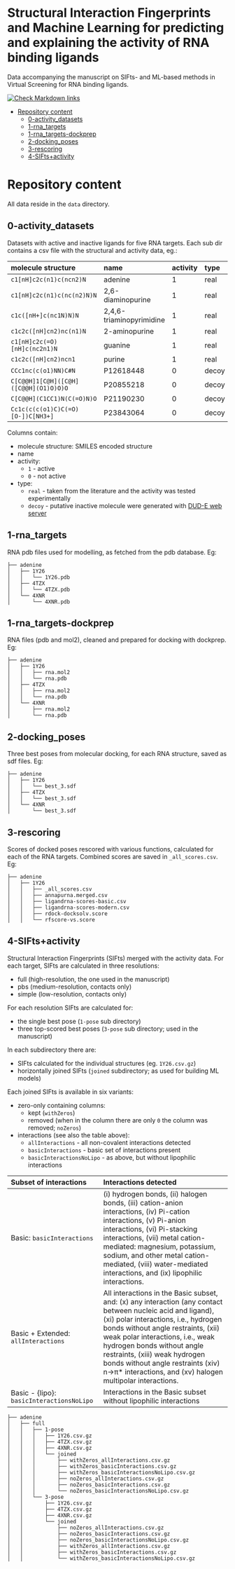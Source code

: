 Structural Interaction Fingerprints and Machine Learning for predicting and explaining the activity of RNA binding ligands <!-- omit in toc -->
=============

Data accompanying the manuscript on SIFts- and ML-based methods in Virtual Screening for RNA binding ligands.

[![Check Markdown links](https://github.com/filipsPL/fingernat-ml/actions/workflows/action-links.yml/badge.svg)](https://github.com/filipsPL/fingernat-ml/actions/workflows/action-links.yml)

- [Repository content](#repository-content)
  - [0-activity_datasets](#0-activity_datasets)
  - [1-rna_targets](#1-rna_targets)
  - [1-rna_targets-dockprep](#1-rna_targets-dockprep)
  - [2-docking_poses](#2-docking_poses)
  - [3-rescoring](#3-rescoring)
  - [4-SIFts+activity](#4-siftsactivity)

# Repository content

All data reside in the `data` directory.

## 0-activity_datasets

Datasets with active and inactive ligands for five RNA targets. Each sub dir contains a csv file with the structural and activity data, eg.:

| molecule structure                  | name                     | activity | type  |
| :---------------------------------- | :----------------------- | :------- | :---- |
| `c1[nH]c2c(n1)c(ncn2)N              ` | adenine                  | 1        | real  |
| `c1[nH]c2c(n1)c(nc(n2)N)N           ` | 2,6-diaminopurine        | 1        | real  |
| `c1c([nH+]c(nc1N)N)N                ` | 2,4,6-triaminopyrimidine | 1        | real  |
| `c1c2c([nH]cn2)nc(n1)N              ` | 2-aminopurine            | 1        | real  |
| `c1[nH]c2c(=O)[nH]c(nc2n1)N         ` | guanine                  | 1        | real  |
| `c1c2c([nH]cn2)ncn1                 ` | purine                   | 1        | real  |
| `CCc1nc(c(o1)NN)C#N                 ` | P12618448                | 0        | decoy |
| `C[C@@H]1[C@H]([C@H]([C@@H](O1)O)O)O` | P20855218                | 0        | decoy |
| `C[C@@H](C1CC1)N(C(=O)N)O           ` | P21190230                | 0        | decoy |
| `Cc1c(c(c(o1)C)C(=O)[O-])C[NH3+]    ` | P23843064                | 0        | decoy |


Columns contain:
- molecule structure: SMILES encoded structure
- name
- activity:
  - `1` - active
  - `0` - not active
- type:
  - `real` - taken from the literature and the activity was tested experimentally
  - `decoy` - putative inactive molecule were generated with [DUD-E web server](http://dude.docking.org/)


## 1-rna_targets

RNA pdb files used for modelling, as fetched from the pdb database. Eg:

```
├── adenine
│   ├── 1Y26
│   │   └── 1Y26.pdb
│   ├── 4TZX
│   │   └── 4TZX.pdb
│   └── 4XNR
│       └── 4XNR.pdb
```

## 1-rna_targets-dockprep

RNA files (pdb and mol2), cleaned and prepared for docking with dockprep. Eg:

```
├── adenine
│   ├── 1Y26
│   │   ├── rna.mol2
│   │   └── rna.pdb
│   ├── 4TZX
│   │   ├── rna.mol2
│   │   └── rna.pdb
│   └── 4XNR
│       ├── rna.mol2
│       └── rna.pdb
```

## 2-docking_poses

Three best poses from molecular docking, for each RNA structure, saved as sdf files. Eg:

```
├── adenine
│   ├── 1Y26
│   │   └── best_3.sdf
│   ├── 4TZX
│   │   └── best_3.sdf
│   └── 4XNR
│       └── best_3.sdf
```

## 3-rescoring

Scores of docked poses rescored with various functions, calculated for each of the RNA targets. Combined scores are saved in `_all_scores.csv`. Eg:

```
├── adenine
│   ├── 1Y26
│   │   ├── _all_scores.csv
│   │   ├── annapurna.merged.csv
│   │   ├── ligandrna-scores-basic.csv
│   │   ├── ligandrna-scores-modern.csv
│   │   ├── rdock-docksolv.score
│   │   └── rfscore-vs.score
```

## 4-SIFts+activity

Structural Interaction Fingerprints (SIFts) merged with the activity data. For each target, SIFts are calculated in three resolutions:
- full (high-resolution, the one used in the manuscript)
- pbs (medium-resolution, contacts only)
- simple (low-resolution, contacts only)

For each resolution SIFts are calculated for:
- the single best pose (`1-pose` sub directory)
- three top-scored best poses (`3-pose` sub directory; used in the manuscript)

In each subdirectory there are:
- SIFts calculated for the individual structures (eg. `1Y26.csv.gz`)
- horizontally joined SIFts (`joined` subdirectory; as used for building ML models)

Each joined SIFts is available in six variants:
- zero-only containing columns:
  - kept (`withZeros`)
  - removed (when in the column there are only `0` the column was removed; `noZeros`)
- interactions (see also the table above):
  - `allInteractions` - all non-covalent interactions detected
  - `basicInteractions` - basic set of interactions present
  - `basicInteractionsNoLipo` - as above, but without lipophilic interactions



| Subset of interactions                     | Interactions detected                                                                                                                                                                                                                                                                                                                                                                           |
| :----------------------------------------- | :---------------------------------------------------------------------------------------------------------------------------------------------------------------------------------------------------------------------------------------------------------------------------------------------------------------------------------------------------------------------------------------------- |
| Basic: `basicInteractions`                | (i) hydrogen bonds, (ii) halogen bonds, (iii) cation-anion interactions, (iv) Pi-cation interactions, (v) Pi-anion interactions, (vi) Pi-stacking interactions, (vii) metal cation-mediated: magnesium, potassium, sodium, and other metal cation-mediated, (viii) water-mediated interactions, and (ix) lipophilic interactions.                                                               |
| Basic + Extended: `allInteractions`       | All interactions in the Basic subset, and: (x) any interaction (any contact between nucleic acid and ligand), (xi) polar interactions, i.e., hydrogen bonds without angle restraints, (xii) weak polar interactions, i.e., weak hydrogen bonds without angle restraints, (xiii) weak hydrogen bonds without angle restraints (xiv) n→π* interactions, and (xv) halogen multipolar interactions. |
| Basic - {lipo}: `basicInteractionsNoLipo` | Interactions in the Basic subset without lipophilic interactions                                                                                                                                                                                                                                                                                                                                |


```
├── adenine
│   ├── full
│   │   ├── 1-pose
│   │   │   ├── 1Y26.csv.gz
│   │   │   ├── 4TZX.csv.gz
│   │   │   ├── 4XNR.csv.gz
│   │   │   └── joined
│   │   │       ├── withZeros_allInteractions.csv.gz
│   │   │       ├── withZeros_basicInteractions.csv.gz
│   │   │       ├── withZeros_basicInteractionsNoLipo.csv.gz
│   │   │       ├── noZeros_allInteractions.csv.gz
│   │   │       ├── noZeros_basicInteractions.csv.gz
│   │   │       └── noZeros_basicInteractionsNoLipo.csv.gz
│   │   └── 3-pose
│   │       ├── 1Y26.csv.gz
│   │       ├── 4TZX.csv.gz
│   │       ├── 4XNR.csv.gz
│   │       └── joined
│   │           ├── noZeros_allInteractions.csv.gz
│   │           ├── noZeros_basicInteractions.csv.gz
│   │           ├── noZeros_basicInteractionsNoLipo.csv.gz
│   │           ├── withZeros_allInteractions.csv.gz
│   │           ├── withZeros_basicInteractions.csv.gz
│   │           └── withZeros_basicInteractionsNoLipo.csv.gz
```